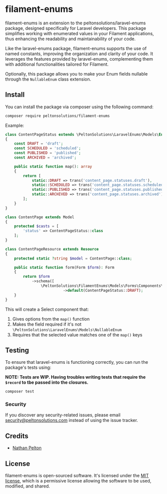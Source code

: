 # filament-enums

filament-enums is an extension to the peltonsolutions/laravel-enums package, designed specifically for Laravel
developers. This package simplifies working with enumerated values in your Filament applications, thus enhancing the
readability and maintainability of your code.

Like the laravel-enums package, filament-enums supports the use of named constants, improving the organization and
clarity of your code. It leverages the features provided by laravel-enums, complementing them with additional
functionalities tailored for Filament.

Optionally, this package allows you to make your Enum fields nullable through the `NullableEnum` class extension.

## Install

You can install the package via composer using the following command:

``` bash
composer require peltonsolutions/filament-enums
```

Example:

```php
class ContentPageStatus extends \PeltonSolutions\LaravelEnums\Models\Enum
{
	const DRAFT = 'draft';
	const SCHEDULED = 'scheduled';
	const PUBLISHED = 'published';
	const ARCHIVED = 'archived';

	public static function map(): array
	{
		return [
			static::DRAFT => trans('content_page.statuses.draft'),
			static::SCHEDULED => trans('content_page.statuses.scheduled'),
			static::PUBLISHED => trans('content_page.statuses.published'),
			static::ARCHIVED => trans('content_page.statuses.archived'),
		];
	}
}
```

```php
class ContentPage extends Model
{
	protected $casts = [
		'status' => ContentPageStatus::class
	];
}
```

```php
class ContentPageResource extends Resource
{
	protected static ?string $model = ContentPage::class;

	public static function form(Form $form): Form
	{
		return $form
			->schema([
				\PeltonSolutions\FilamentEnums\Models\Forms\Components\EnumSelect::make('status')
						  ->default(ContentPageStatus::DRAFT);
	}
}
```

This will create a Select component that:

1. Gives options from the `map()` function
2. Makes the field required if it's not `\PeltonSolutions\LaravelEnums\Models\NullableEnum`
3. Requires that the selected value matches one of the `map()` keys

## Testing

To ensure that laravel-enums is functioning correctly, you can run the package's tests using:

**NOTE: Tests are WIP. Having troubles writing tests that require the `$record` to tbe passed into the closures.**

``` bash
composer test
```

### Security

If you discover any security-related issues, please
email [security@peltonsolutions.com](mailto:security@peltonsolutions.com) instead of using the issue tracker.

## Credits

- [Nathan Pelton](https://www.nathanpelton.com)

## License

filament-enums is open-sourced software. It's licensed under the [MIT license](https://opensource.org/licenses/MIT),
which is a permissive license allowing the software to be used, modified, and shared.